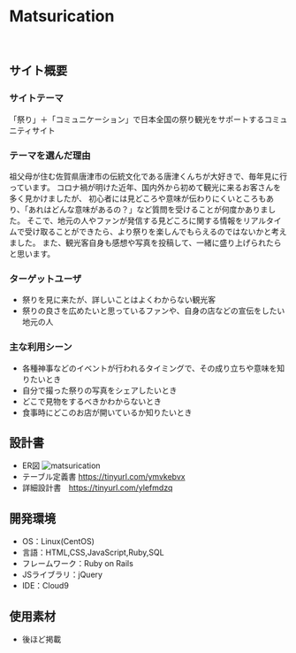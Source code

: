 # Matsurication
​
## サイト概要
### サイトテーマ
「祭り」＋「コミュニケーション」で日本全国の祭り観光をサポートするコミュニティサイト
​
### テーマを選んだ理由
祖父母が住む佐賀県唐津市の伝統文化である唐津くんちが大好きで、毎年見に行っています。
コロナ禍が明けた近年、国内外から初めて観光に来るお客さんを多く見かけましたが、
初心者には見どころや意味が伝わりにくいところもあり、「あれはどんな意味があるの？」など質問を受けることが何度かありました。
そこで、地元の人やファンが発信する見どころに関する情報をリアルタイムで受け取ることができたら、より祭りを楽しんでもらえるのではないかと考えました。
また、観光客自身も感想や写真を投稿して、一緒に盛り上げられたらと思います。
​
### ターゲットユーザ
- 祭りを見に来たが、詳しいことはよくわからない観光客
- 祭りの良さを広めたいと思っているファンや、自身の店などの宣伝をしたい地元の人
​
### 主な利用シーン
- 各種神事などのイベントが行われるタイミングで、その成り立ちや意味を知りたいとき
- 自分で撮った祭りの写真をシェアしたいとき
- どこで見物をするべきかわからないとき
- 食事時にどこのお店が開いているか知りたいとき
​
## 設計書
- ER図 ![matsurication](https://github.com/HinakoKobayashi/matsurication/assets/144582159/45b49b1f-2ae4-411d-b0b3-3927f2ef7401)
- テーブル定義書 https://tinyurl.com/ymvkebvx
- 詳細設計書　https://tinyurl.com/ylefmdzq
​
## 開発環境
- OS：Linux(CentOS)
- 言語：HTML,CSS,JavaScript,Ruby,SQL
- フレームワーク：Ruby on Rails
- JSライブラリ：jQuery
- IDE：Cloud9
​
## 使用素材
- 後ほど掲載
